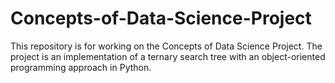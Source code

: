 # Concepts-of-Data-Science-Project
This repository is for working on the Concepts of Data Science Project. The project is an implementation of a ternary search tree with an object-oriented programming approach in Python.
